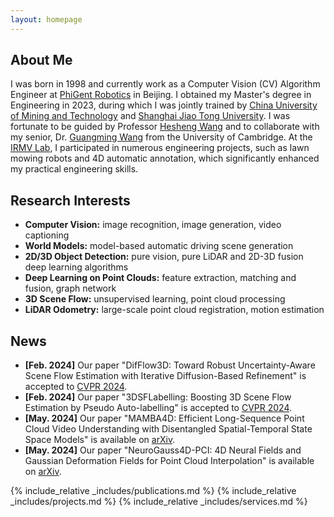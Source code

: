 ```yaml
---
layout: homepage
---
```


## About Me

I was born in 1998 and currently work as a Computer Vision (CV) Algorithm Engineer at [PhiGent Robotics](https://www.phigent.ai/) in Beijing. I obtained my Master's degree in Engineering in 2023, during which I was jointly trained by [China University of Mining and Technology](https://www.cumt.edu.cn/) and [Shanghai Jiao Tong University](https://en.sjtu.edu.cn/). I was fortunate to be guided by Professor [Hesheng Wang](https://irmv.sjtu.edu.cn/wanghesheng) and to collaborate with my senior, Dr. [Guangming Wang](https://guangmingw.github.io/) from the University of Cambridge. At the [IRMV Lab](https://irmv.sjtu.edu.cn/), I participated in numerous engineering projects, such as lawn mowing robots and 4D automatic annotation, which significantly enhanced my practical engineering skills.

## Research Interests

- **Computer Vision:** image recognition, image generation, video captioning
- **World Models:** model-based automatic driving scene generation
- **2D/3D Object Detection:** pure vision, pure LiDAR and 2D-3D fusion deep learning algorithms
- **Deep Learning on Point Clouds:** feature extraction, matching and fusion, graph network
- **3D Scene Flow:** unsupervised learning, point cloud processing
- **LiDAR Odometry:** large-scale point cloud registration, motion estimation

## News

- **[Feb. 2024]** Our paper "DifFlow3D: Toward Robust Uncertainty-Aware Scene Flow Estimation with Iterative Diffusion-Based Refinement" is accepted to [CVPR 2024](https://openaccess.thecvf.com/content/CVPR2024/html/Liu_DifFlow3D_Toward_Robust_Uncertainty-Aware_Scene_Flow_Estimation_with_Iterative_Diffusion-Based_CVPR_2024_paper.html).
- **[Feb. 2024]** Our paper "3DSFLabelling: Boosting 3D Scene Flow Estimation by Pseudo Auto-labelling" is accepted to [CVPR 2024](https://openaccess.thecvf.com/content/CVPR2024/html/Jiang_3DSFLabelling_Boosting_3D_Scene_Flow_Estimation_by_Pseudo_Auto-labelling_CVPR_2024_paper.html).
- **[May. 2024]** Our paper "MAMBA4D: Efficient Long-Sequence Point Cloud Video Understanding with Disentangled Spatial-Temporal State Space Models" is available on [arXiv](https://arxiv.org/abs/2405.14338).
- **[May. 2024]** Our paper "NeuroGauss4D-PCI: 4D Neural Fields and Gaussian Deformation Fields for Point Cloud Interpolation" is available on [arXiv](https://arxiv.org/abs/2405.14241).

{% include_relative _includes/publications.md %}
{% include_relative _includes/projects.md %}
{% include_relative _includes/services.md %}
